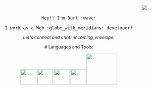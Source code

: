 <p align="center">
  <img align="right" src="https://media.giphy.com/media/fsoCk5kgOcYMM/giphy-downsized-large.gif?cid=ecf05e47s2wctd6ejdjsr3lkg8p20caraz2wqs4shdrvyb9j&rid=giphy-downsized-large.gif" />
  <br><br>
  <samp>
    Hey!! I'm Bart :wave:
    <br><br>
    I work as a Web :globe_with_meridians: developer!
  </samp>
</p>

<p align="center"> 
  <i> Let's connect and chat! :incoming_envelope: </i>
</p>
<p align="center">
 # Languages and Tools:
</p>


<p align="center">   
  <img src="https://media3.giphy.com/media/kdFc8fubgS31b8DsVu/giphy.webp" width="50">
  <img src="https://media3.giphy.com/media/ln7z2eWriiQAllfVcn/200w.webp" width="50">
  <img src="https://i.giphy.com/media/eNAsjO55tPbgaor7ma/200w.webp" width="50">
  <img src="https://i.giphy.com/media/IdyAQJVN2kVPNUrojM/200.webp" width="50"><img src="https://media.giphy.com/media/kH1DBkPNyZPOk0BxrM/giphy.gif" width="100">  
</p>

